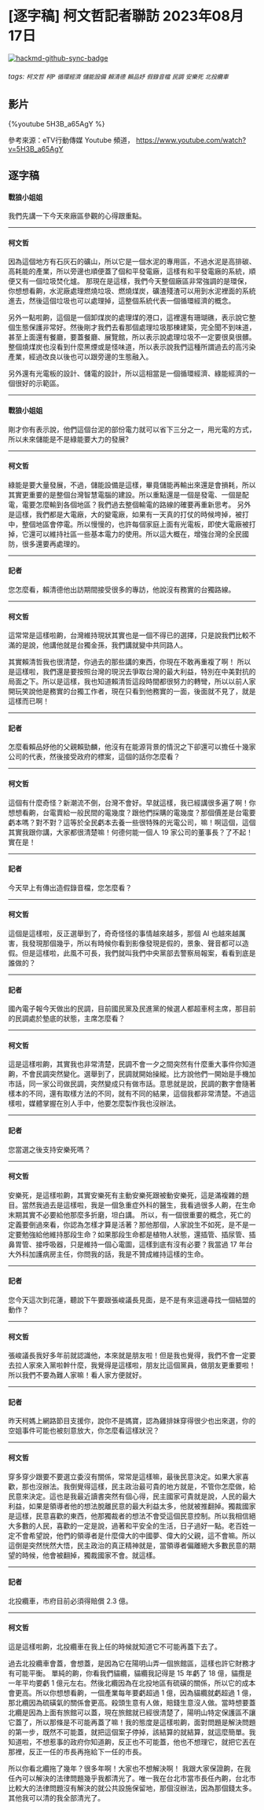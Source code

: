 # [逐字稿] 柯文哲記者聯訪 2023年08月17日

[![hackmd-github-sync-badge](https://hackmd.io/bHfc56LXSUegpAFoUwYpVw/badge)](https://hackmd.io/bHfc56LXSUegpAFoUwYpVw)


###### tags: `柯文哲` `柯P` `循環經濟` `儲能設備` `賴清德` `賴品妤` `假錄音檔` `民調` `安樂死` `北投纜車`

## 影片

{%youtube 5H3B_a65AgY %}

參考來源：eTV行動傳媒 Youtube 頻道， https://www.youtube.com/watch?v=5H3B_a65AgY


## 逐字稿

#### 戰狼小姐姐

我們先講一下今天來廠區參觀的心得跟重點。

---

#### 柯文哲

因為這個地方有石灰石的礦山，所以它是一個水泥的專用區，不過水泥是高排碳、高耗能的產業，所以旁邊也順便蓋了個和平發電廠，這樣有和平發電廠的系統，順便又有一個垃圾焚化爐。 那現在是這樣，我們今天整個廠區非常強調的是環保，你想想看齁，水泥廠處理燃燒垃圾、燃燒煤炭，礦渣殘渣可以用到水泥裡面的系統進去，然後這個垃圾也可以處理掉，這整個系統代表一個循環經濟的概念。

另外一點啦齁，這個是一個卸煤炭的處理煤的港口，這裡還有珊瑚礁，表示說它整個生態保護非常好。然後剛才我們去看那個處理垃圾那棟建築，完全聞不到味道，甚至上面還有餐廳，要蓋餐廳、展覽館，所以表示說處理垃圾不一定要很臭很髒。 整個燒煤炭也沒看到什麼黑煙或是怪味道，所以表示說我們這種所謂過去的高污染產業，經過改良以後也可以跟旁邊的生態融入。

另外還有光電板的設計、儲電的設計，所以這相當是一個循環經濟、綠能經濟的一個很好的示範區。

---

#### 戰狼小姐姐

剛才你有表示說，他們這個台泥的部份電力就可以省下三分之一，用光電的方式，所以未來儲能是不是綠能要大力的發展? 

---

#### 柯文哲

綠能是要大量發展，不過，儲能設備是這樣，畢竟儲能再輸出來還是會損耗，所以其實更重要的是整個台灣智慧電腦的建設。所以重點還是一個是發電、一個是配電，電要怎麼輸到各個地區？我們過去整個輸電的路線的確要再重新思考。 另外是這樣，我們都是大電廠，大的變電廠，如果有一天真的打仗的時候垮掉，被打中，整個地區會停電。所以慢慢的，也許每個家庭上面有光電板，即使大電廠被打掉，它還可以維持社區一些基本電力的使用。所以這大概在，增強台灣的全民國防，很多還要再處理的。 

---

#### 記者

您怎麼看，賴清德他出訪期間接受很多的專訪，他說沒有務實的台獨路線。

---

#### 柯文哲

這常常是這樣啦齁，台灣維持現狀其實也是一個不得已的選擇，只是說我們比較不滿的是說，他講他就是台獨金孫，我們講就變中共同路人。

其實賴清哲我也很清楚，你過去的那些講的東西，你現在不敢再重複了啊！ 所以是這樣啦，我們還是要按照台灣的現況去爭取台灣的最大利益，特別在中美對抗的局面之下。所以是這樣，我也知道賴清哲這段時間都很努力的轉彎，所以以前人家開玩笑說他是務實的台獨工作者，現在只看到他務實的一面，後面就不見了，就是這樣而已啊！ 

---

#### 記者

怎麼看賴品妤他的父親賴勁麟，他沒有在能源背景的情況之下卻還可以擔任十幾家公司的代表，然後接受政府的標案，這個的話你怎麼看？ 

---

#### 柯文哲

這個有什麼奇怪？新潮流不倒，台灣不會好。早就這樣，我已經講很多遍了啊！你想想看齁，台電賣給一般民間的電幾度？跟他們採購的電幾度？那個價差是台電要虧本嗎？對不對？這等於全民虧本去養一些很特殊的光電公司，嘛！啊這個，這個其實我跟你講，大家都很清楚嘛！何德何能一個人 19 家公司的董事長？了不起！實在是！

---

#### 記者

今天早上有傳出造假錄音檔，您怎麼看？ 
 
---

#### 柯文哲

這個是這樣啦，反正選舉到了，奇奇怪怪的事情越來越多，那個 AI 也越來越厲害，我發現那個幾乎，所以有時候你看到影像發現是假的，景象、聲音都可以造假。但是這樣啦，此風不可長，我們就叫我們中央黨部去警察局報案，看看到底是誰做的？ 

---

#### 記者

國內電子報今天做出的民調，目前國民黨及民進黨的候選人都超車柯主席，那目前的民調處於墊底的狀態，主席怎麼看？ 

---

#### 柯文哲

這是這樣啦齁，其實我也非常清楚，民調不會一夕之間突然有什麼重大事件你知道齁，不會民調突然變化。選舉到了，民調就開始操縱。比方說他們一開始是手機加市話，同一家公司做民調，突然變成只有做市話。意思就是說，民調的數字會隨著樣本的不同，還有取樣方法的不同，就有不同的結果，這個我都非常清楚。不過這樣啦，媒體掌握在別人手中，他要怎麼製作我也沒辦法。 

---

#### 記者

您當選之後支持安樂死嗎？ 

---

#### 柯文哲

安樂死，是這樣啦齁，其實安樂死有主動安樂死跟被動安樂死，這是滿複雜的題目。當然我過去是這樣啦，我是一個急重症外科的醫生，我看過很多人齁，在生命末期其實不必要給他那麼多折磨，坦白講。 所以，有一個很重要的概念，死亡的定義要倒過來看，你認為怎樣才算是活著？那他那個，人家說生不如死，是不是一定要勉強給他維持那段生命？如果那段生命都是植物人狀態，還插管、插尿管、插鼻胃管、接呼吸器，只是維持一個心電圖，這樣到底有沒有必要？我當過 17 年台大外科加護病房主任，你問我的話，我是不贊成維持這樣的生命。

---

#### 記者

您今天這次到花蓮，聽說下午要跟張峻議長見面，是不是有來這邊尋找一個結盟的動作？

---

#### 柯文哲

張峻議長我好多年前就認識他，本來就是朋友啦！但是我也覺得，我們不會一定要去拉人家來入黨啦幹什麼，我覺得是這樣啦，朋友比這個黨員，做朋友更重要啦！所以我們不要為難人家嘛！看人家方便就好。 

---

#### 記者

昨天柯媽上網路節目支援你，說你不是媽寶，認為雞排妹穿得很少也出來選，你的空姐事件可能也被刻意放大，你怎麼看這樣狀況？

---

#### 柯文哲

穿多穿少跟要不要選立委沒有關係，常常是這樣嘛，最後民意決定。如果大家喜歡，那也沒辦法。我倒覺得這樣，民主政治最可貴的地方就是，不管你怎麼做，給民意來決定。這也是我最近讀書突然有個心得，民主國家可貴就是說，人民的最大利益，如果是領導者他的想法脫離民意的最大利益太多，他就被推翻掉。獨裁國家是這樣，民意喜歡的東西，他那獨裁者的想法不會受這個民意控制。所以我相信絕大多數的人民，喜歡的一定是說，過著和平安全的生活，日子過好一點。老百姓一定不會希望說，他們的領導者是什麼偉大的中國夢、偉大的父親，這不會嘛。所以這倒是突然恍然大悟，民主政治的真正精神就是，當領導者偏離絕大多數民意的期望的時候，他會被翻掉，獨裁國家不會。就這樣。 

---

#### 記者

北投纜車，市府目前必須得賠償 2.3 億。

---

#### 柯文哲

這是這樣啦齁，北投纜車在我上任的時候就知道它不可能再蓋下去了。

過去北投纜車會蓋，會想蓋，是因為它在陽明山弄一個旅館區，這樣也許它財務才有可能平衡。 單純的齁，你看我們貓纜，貓纜我記得是 15 年虧了 18 億，貓攬是一年平均要虧 1 億元左右。然後北纜因為在北投地區有硫磺的關係，所以它的成本會更高。所以你想想看齁，一個產業每年要虧超過 1 億，因為貓纜就虧超過 1 億，那北纜因為硫磺氣的關係會更高。殺頭生意有人做，賠錢生意沒人做。當時想要蓋北纜是因為上面有旅館可以蓋，現在旅館就已經很清楚了，陽明山特定保護區不讓它蓋了，所以那條是不可能再蓋了嘛！我的態度是這樣啦齁，面對問題是解決問題的第一步，既然不可能蓋，就把這個案子停掉，該結算的就結算，就這麼簡單。我知道啦，不想惹事的政府你知道齁，反正也不可能蓋，他也不想理它，就把它丟在那裡，反正一任的市長再拖給下一任的市長。

所以你看北纜拖了幾年？很多年啊！大家也不想解決啊！ 我跟大家保證齁，在我任內可以解決的法律問題幾乎我都清光了。唯一我在台北市當市長任內齁，台北市比較大的法律問題沒有解決的就公共設施保留地，那個沒辦法，因為那個錢太多。其他我可以清的我全部清光了。
